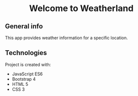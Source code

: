 <h1 align="center"> Welcome to Weatherland 
    
</h1> 


## General info 
This app provides weather information for a specific location.

## Technologies 
Project is created with: 
- JavaScript ES6
- Bootstrap 4 
- HTML 5 
- CSS 3
